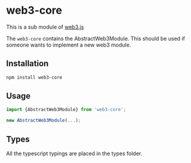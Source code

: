# web3-core

This is a sub module of [web3.js][repo]

The ```web3-core``` contains the AbstractWeb3Module. 
This should be used if someone wants to implement a new web3 module. 

## Installation

```bash
npm install web3-core
```

## Usage

```js
import {AbstractWeb3Module} from 'web3-core';

new AbstractWeb3Module(...);
```

## Types 

All the typescript typings are placed in the types folder. 

[docs]: http://web3js.readthedocs.io/en/1.0/
[repo]: https://github.com/puffscoin/web3.js
